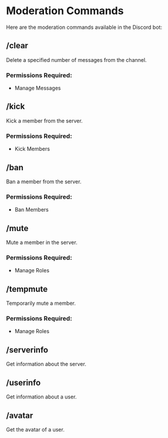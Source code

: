 # Moderation Commands

Here are the moderation commands available in the Discord bot:

## /clear
Delete a specified number of messages from the channel.

### Permissions Required:
- Manage Messages

## /kick
Kick a member from the server.

### Permissions Required:
- Kick Members

## /ban
Ban a member from the server.

### Permissions Required:
- Ban Members

## /mute
Mute a member in the server.

### Permissions Required:
- Manage Roles

## /tempmute
Temporarily mute a member.

### Permissions Required:
- Manage Roles

## /serverinfo
Get information about the server.

## /userinfo
Get information about a user.

## /avatar
Get the avatar of a user.
